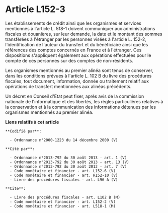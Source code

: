 # Article L152-3

Les établissements de crédit ainsi que les organismes et services mentionnés à l'article L. 518-1 doivent communiquer aux
administrations fiscales et douanières, sur leur demande, la date et le montant des sommes transférées à l'étranger par les
personnes visées à l'article L. 152-2, l'identification de l'auteur du transfert et du bénéficiaire ainsi que les références
des comptes concernés en France et à l'étranger. Ces dispositions s'appliquent également aux opérations effectuées pour le
compte de ces personnes sur des comptes de non-résidents.

Les organismes mentionnés au premier alinéa sont tenus de conserver, dans les conditions prévues à l'article L. 102 B du
livre des procédures fiscales, tout document, information, donnée ou traitement relatif aux opérations de transfert
mentionnées aux alinéas précédents.

Un décret en Conseil d'Etat peut fixer, après avis de la commission nationale de l'informatique et des libertés, les règles
particulières relatives à la conservation et à la communication des informations détenues par les organismes mentionnés au
premier alinéa.

**Liens relatifs à cet article**

	**Codifié par**:

	  - Ordonnance n°2000-1223 du 14 décembre 2000 (V)

	**Cité par**:

	  - Ordonnance n°2013-792 du 30 août 2013 - art. 1 (V)
	  - Ordonnance n°2013-792 du 30 août 2013 - art. 13 (V)
	  - Ordonnance n°2013-792 du 30 août 2013 - art. 7 (V)
	  - Code monétaire et financier - art. L152-6 (V)
	  - Code monétaire et financier - art. R152-10 (V)
	  - Livre des procédures fiscales - art. L96 A (V)

	**Cite**:

	  - Livre des procédures fiscales - art. L102 B (M)
	  - Code monétaire et financier - art. L152-2 (V)
	  - Code monétaire et financier - art. L518-1 (M)

